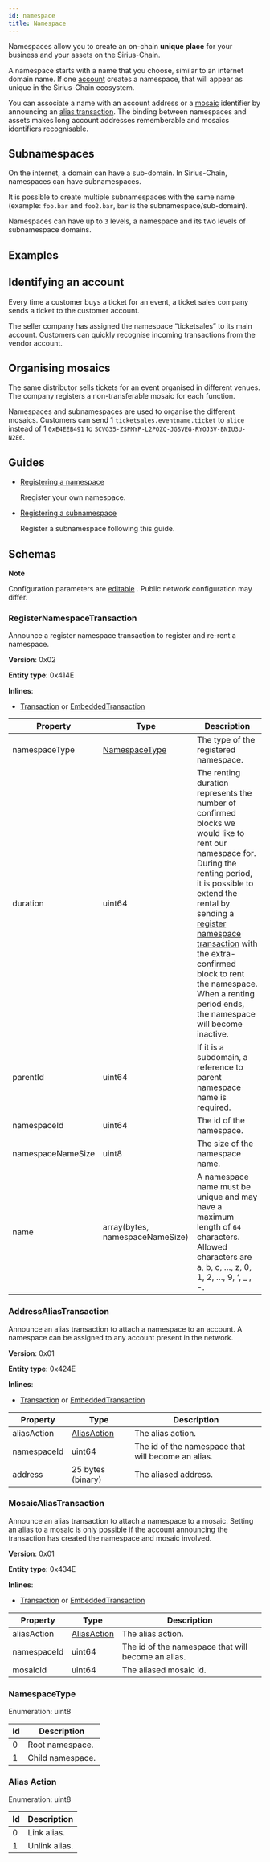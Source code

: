 ```yaml
---
id: namespace
title: Namespace
---
```

Namespaces allow you to create an on-chain **unique place** for your business and your assets on the Sirius-Chain.

A namespace starts with a name that you choose, similar to an internet domain name. If one [account](./account.md) creates a namespace, that will appear as unique in the Sirius-Chain ecosystem.

You can associate a name with an account address or a [mosaic](./mosaic.md) identifier by announcing an [alias transaction](#addressaliastransaction). The binding between namespaces and assets makes long account addresses rememberable and mosaics identifiers recognisable.

## Subnamespaces

On the internet, a domain can have a sub-domain. In Sirius-Chain, namespaces can have subnamespaces.

It is possible to create multiple subnamespaces with the same name (example: `foo.bar` and `foo2.bar`, `bar` is the subnamespace/sub-domain).

Namespaces can have up to `3` levels, a namespace and its two levels of subnamespace domains.

## Examples
## Identifying an account

Every time a customer buys a ticket for an event, a ticket sales company sends a ticket to the customer account.

The seller company has assigned the namespace “ticketsales” to its main account. Customers can quickly recognise incoming transactions from the vendor account.

## Organising mosaics

The same distributor sells tickets for an event organised in different venues. The company registers a non-transferable mosaic for each function.

Namespaces and subnamespaces are used to organise the different mosaics. Customers can send 1 `ticketsales.eventname.ticket` to `alice` instead of 1 `0xE4EEB491` to `SCVG35-ZSPMYP-L2POZQ-JGSVEG-RYOJ3V-BNIU3U-N2E6`.

## Guides

- [Registering a namespace](../guides/namespace/registering-a-namespace.md)

    Rregister your own namespace.

- [Registering a subnamespace](../guides/namespace/registering-a-subnamespace.md)

    Register a subnamespace following this guide.

## Schemas

<div class="info">

**Note**

Configuration parameters are [editable](https://github.com/proximax-storage/catapult-server/blob/master/resources/config-network.properties) . Public network configuration may differ.

</div>

### RegisterNamespaceTransaction

Announce a register namespace transaction to register and re-rent a namespace.

**Version**: 0x02

**Entity type**: 0x414E

**Inlines**:

- [Transaction](../protocol/transaction.md#transaction) or [EmbeddedTransaction](../protocol/transaction.md#embeddedtransaction)

**Property** |	**Type** |	**Description**
-------------|-----------|--------------------
namespaceType |	[NamespaceType](#namespacetype) |	The type of the registered namespace.
duration | uint64 |	The renting duration represents the number of confirmed blocks we would like to rent our namespace for. During the renting period, it is possible to extend the rental by sending a [register namespace transaction](#registernamespacetransaction) with the extra-confirmed block to rent the namespace. When a renting period ends, the namespace will become inactive.
parentId |	uint64 |	If it is a subdomain, a reference to parent namespace name is required.
namespaceId |	uint64 |	The id of the namespace.
namespaceNameSize |	uint8 |	The size of the namespace name.
name |	array(bytes, namespaceNameSize) |	A namespace name must be unique and may have a maximum length of `64` characters. Allowed characters are a, b, c, …, z, 0, 1, 2, …, 9, ‘, _ , -.

### AddressAliasTransaction

Announce an alias transaction to attach a namespace to an account. A namespace can be assigned to any account present in the network.

**Version**: 0x01

**Entity type**: 0x424E

**Inlines**:

- [Transaction](../protocol/transaction.md#transaction) or [EmbeddedTransaction](../protocol/transaction.md#embeddedtransaction)

**Property** |	**Type** |	**Description**
-------------|-----------|--------------------
aliasAction |	[AliasAction](#alias-action) |	The alias action.
namespaceId |	uint64 |	The id of the namespace that will become an alias.
address |	25 bytes (binary) |	The aliased address.

### MosaicAliasTransaction

Announce an alias transaction to attach a namespace to a mosaic. Setting an alias to a mosaic is only possible if the account announcing the transaction has created the namespace and mosaic involved.

**Version**: 0x01

**Entity type**: 0x434E

**Inlines**:

- [Transaction](../protocol/transaction.md#transaction) or [EmbeddedTransaction](../protocol/transaction.md#embeddedtransaction)


**Property** |	**Type** |	**Description**
-------------|-----------|--------------------
aliasAction |	[AliasAction](#alias-action) |	The alias action.
namespaceId |	uint64 |	The id of the namespace that will become an alias.
mosaicId |	uint64 |	The aliased mosaic id.

### NamespaceType

Enumeration: uint8

**Id** |	**Description**
-------|-------------------
0 |	Root namespace.
1 |	Child namespace.

### Alias Action

Enumeration: uint8

**Id** |	**Description**
-------|-------------------
0 |	Link alias.
1 |	Unlink alias.